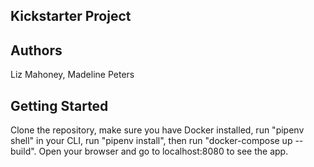 ## Kickstarter Project

## Authors
Liz Mahoney, Madeline Peters

## Getting Started
Clone the repository, make sure you have Docker installed, run "pipenv shell" in your CLI, run "pipenv install", then run "docker-compose up --build". Open your browser and go to localhost:8080 to see the app.
